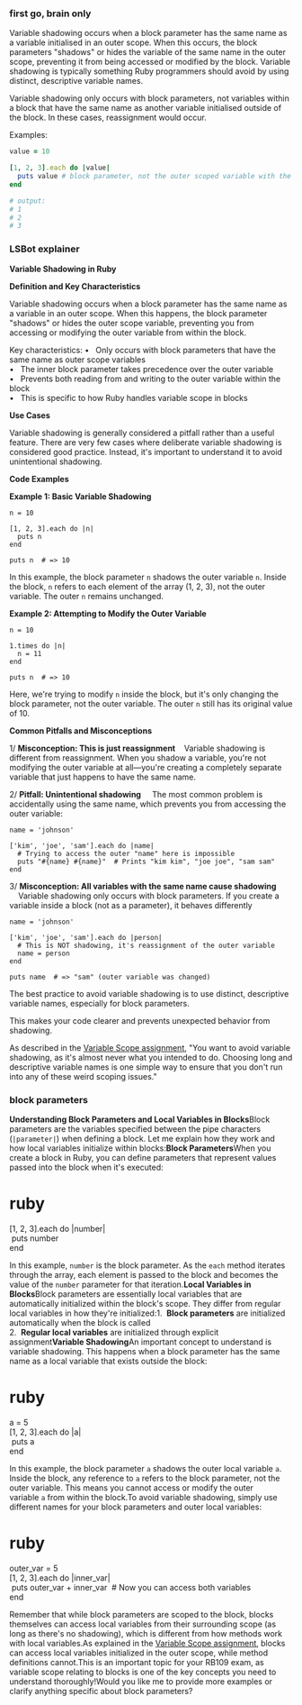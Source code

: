 ### first go, brain only

Variable shadowing occurs when a block parameter has the same name as a variable initialised in an outer scope. When this occurs, the block parameters "shadows" or hides the variable of the same name in the outer scope, preventing it from being accessed or modified by the block. Variable shadowing is typically something Ruby programmers should avoid by using distinct, descriptive variable names.

Variable shadowing only occurs with block parameters, not variables within a block that have the same name as another variable initialised outside of the block. In these cases, reassignment would occur.

Examples:

```ruby
value = 10

[1, 2, 3].each do |value|
  puts value # block parameter, not the outer scoped variable with the same name
end

# output:
# 1
# 2
# 3
```

### LSBot explainer

**Variable Shadowing in Ruby**

**Definition and Key Characteristics**

Variable shadowing occurs when a block parameter has the same name as a variable in an outer scope. When this happens, the block parameter "shadows" or hides the outer scope variable, preventing you from accessing or modifying the outer variable from within the block.

Key characteristics:
•   Only occurs with block parameters that have the same name as outer scope variables  
•   The inner block parameter takes precedence over the outer variable  
•   Prevents both reading from and writing to the outer variable within the block  
•   This is specific to how Ruby handles variable scope in blocks

**Use Cases**

Variable shadowing is generally considered a pitfall rather than a useful feature. There are very few cases where deliberate variable shadowing is considered good practice. Instead, it's important to understand it to avoid unintentional shadowing.

**Code Examples**

**Example 1: Basic Variable Shadowing**

```
n = 10

[1, 2, 3].each do |n|
  puts n
end

puts n  # => 10
```

In this example, the block parameter `n` shadows the outer variable `n`. Inside the block, `n` refers to each element of the array (1, 2, 3), not the outer variable. The outer `n` remains unchanged.

**Example 2: Attempting to Modify the Outer Variable**

```
n = 10

1.times do |n|
  n = 11
end

puts n  # => 10
```

Here, we're trying to modify `n` inside the block, but it's only changing the block parameter, not the outer variable. The outer `n` still has its original value of 10.

**Common Pitfalls and Misconceptions**

1/ **Misconception: This is just reassignment**​
    Variable shadowing is different from reassignment. When you shadow a variable, you're not modifying the outer variable at all—you're creating a completely separate variable that just happens to have the same name.

2/ **Pitfall: Unintentional shadowing**​
    The most common problem is accidentally using the same name, which prevents you from accessing the outer variable:

```
name = 'johnson'

['kim', 'joe', 'sam'].each do |name|
  # Trying to access the outer "name" here is impossible
  puts "#{name} #{name}"  # Prints "kim kim", "joe joe", "sam sam"
end
```

3/ **Misconception: All variables with the same name cause shadowing**​
    Variable shadowing only occurs with block parameters. If you create a variable inside a block (not as a parameter), it behaves differently

```
name = 'johnson'

['kim', 'joe', 'sam'].each do |person|
  # This is NOT shadowing, it's reassignment of the outer variable
  name = person
end

puts name  # => "sam" (outer variable was changed)
```

The best practice to avoid variable shadowing is to use distinct, descriptive variable names, especially for block parameters.

This makes your code clearer and prevents unexpected behavior from shadowing.

As described in the [Variable Scope assignment](https://launchschool.com/lessons/8a39abff/assignments/e3cd8bb9), "You want to avoid variable shadowing, as it's almost never what you intended to do. Choosing long and descriptive variable names is one simple way to ensure that you don't run into any of these weird scoping issues."

### block parameters

**Understanding Block Parameters and Local Variables in Blocks**Block parameters are the variables specified between the pipe characters (`|parameter|`) when defining a block. Let me explain how they work and how local variables initialize within blocks:**Block Parameters**When you create a block in Ruby, you can define parameters that represent values passed into the block when it's executed:

# ruby  
  
[1, 2, 3].each do |number|  
  puts number  
end  

In this example, `number` is the block parameter. As the `each` method iterates through the array, each element is passed to the block and becomes the value of the `number` parameter for that iteration.**Local Variables in Blocks**Block parameters are essentially local variables that are automatically initialized within the block's scope. They differ from regular local variables in how they're initialized:1.  ​**Block parameters**​ are initialized automatically when the block is called  
2.  ​**Regular local variables**​ are initialized through explicit assignment**Variable Shadowing**An important concept to understand is variable shadowing. This happens when a block parameter has the same name as a local variable that exists outside the block:

# ruby  
  
a = 5  
[1, 2, 3].each do |a|  
  puts a  
end  

In this example, the block parameter `a` shadows the outer local variable `a`. Inside the block, any reference to `a` refers to the block parameter, not the outer variable. This means you cannot access or modify the outer variable `a` from within the block.To avoid variable shadowing, simply use different names for your block parameters and outer local variables:

# ruby  
  
outer_var = 5  
[1, 2, 3].each do |inner_var|  
  puts outer_var + inner_var  # Now you can access both variables  
end  

Remember that while block parameters are scoped to the block, blocks themselves can access local variables from their surrounding scope (as long as there's no shadowing), which is different from how methods work with local variables.As explained in the [Variable Scope assignment](https://launchschool.com/lessons/8a39abff/assignments/e3cd8bb9), blocks can access local variables initialized in the outer scope, while method definitions cannot.This is an important topic for your RB109 exam, as variable scope relating to blocks is one of the key concepts you need to understand thoroughly!Would you like me to provide more examples or clarify anything specific about block parameters?